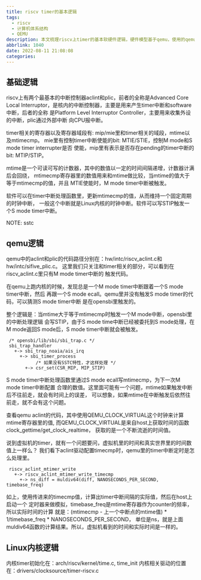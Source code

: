 ```yaml
---
title: riscv timer的基本逻辑
tags:
  - riscv
  - 计算机体系结构
  - QEMU
description: 本文梳理riscv上timer的基本软硬件逻辑，硬件模型基于qemu，使用的qemu版本是6.2.0， 内核代码分析使用的版本是v5.12-rc8。
abbrlink: 1040
date: 2022-08-11 21:08:08
categories:
---
```


基础逻辑
---------

 riscv上有两个最基本的中断控制器aclint和plic，前者的全称是Advanced Core Local
 Interruptor，是核内的中断控制器，主要是用来产生timer中断和software中断，后者的全称
 是Platform Level Interruptor Controller，主要用来收集外设的中断，plic通过外部中断
 向CPU报中断。

 timer相关的寄存器以及寄存器域段有: mip/mie里和timer相关的域段，mtime以及mtimecmp。
 mie里有控制timer中断使能的bit: MTIE/STIE，控制M mode和S mode timer interrupter是否
 使能，mip里有表示是否存在pending的timer中断的bit: MTIP/STIP。

 mtime是一个可读可写的计数器，其中的数值以一定的时间间隔递增，计数器计满后会回绕，
 mtimecmp寄存器里的数值用来和mtime做比较，当mtime的值大于等于mtimecmp的值，并且
 MTIE使能时，M mode timer中断被触发。

 软件可以在timer中断处理函数里，更新mtimecmp的值，从而维持一个固定周期的时钟中断，
 一般这个中断就是Linux内核的时钟中断。软件可以写STIP触发一个S mode timer中断。

 NOTE: sstc

qemu逻辑
---------

 qemu中的aclint和plic的代码路径分别在：hw/intc/riscv_aclint.c和hw/intc/sifive_plic.c。
 这里我们只关注和timer相关的部分，可以看到在riscv_aclint.c里只有M mode timer中断的
 触发代码。

 在qemu上跑内核的时候，发现总是一个M mode timer中断跟着一个S mode timer中断，然后
 再跟一个S mode ecall。qemu里并没有触发S mode timer的代码，可以猜测S mode timer中断
 是在opensbi里触发的。

 整个逻辑是：当mtime大于等于mtimecmp时触发一个M mode中断，opensbi里的中断处理逻辑
 会写STIP，由于S mode time中断已经被委托到S mode处理，在M mode返回S mode后，S mode
 timer中断就会被触发。
```
 /* opensbi/lib/sbi/sbi_trap.c */
 sbi_trap_handler
   +-> sbi_trap_noaia/ais_irq
     +-> sbi_timer_process
           /* 如果没有SSTC特性，才这样处理 */ 
       +-> csr_set(CSR_MIP, MIP_STIP)
```
 S mode timer中断处理函数里通过S mode ecall写mtimecmp，为下一次M mode timer中断配置
 合理的数值。这里面可能有一个问题，mtime如果触发中断后不往前走，就会有时间上的误差，
 可以想象，如果mtime在中断触发后依然往前走，就不会有这个问题。

 查看qemu aclint的代码，其中使用QEMU_CLOCK_VIRTUAL这个时钟来计算mtime寄存器里的值,
 而QEMU_CLOCK_VIRTUAL是来自host上获取时间的函数clock_gettime/get_clock_realtime，
 获取的是一个不断流逝的时间值。

 说到虚拟机的timer，就有一个问题要问，虚拟机里的时间和真实世界里的时间数值上一样么？
 我们看下aclint驱动配置timecmp时，qemu里的timer中断定时是怎么处理里。
```
 riscv_aclint_mtimer_write
   +-> riscv_aclint_mtimer_write_timecmp
     +-> ns_diff = muldiv64(diff, NANOSECONDS_PER_SECOND, timebase_freq)
```
 如上，使用传进来的timecmp值，计算出timer中断间隔的实际值，然后在host上启动一个
 定时器来做模拟，timebase_freq是mtime寄存器作为counter的频率，所以实际时间的计算
 就是：(mtimecmp - 上一个中断点的mtime值) * 1/timebase_freq * NANOSECONDS_PER_SECOND，
 单位是ns，就是上面muldiv64函数的计算结果。所以，虚拟机看到的时间和实际时间是一样的。

Linux内核逻辑
--------------

 内核timer初始化在：arch/riscv/kernel/time.c, time_init
 内核相关驱动的位置在：drivers/clocksource/timer-riscv.c
